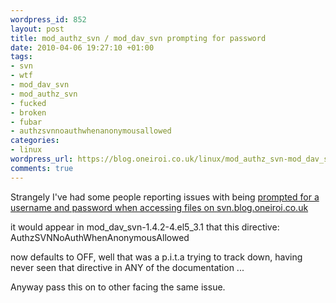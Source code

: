 ```yaml
--- 
wordpress_id: 852
layout: post
title: mod_authz_svn / mod_dav_svn prompting for password
date: 2010-04-06 19:27:10 +01:00
tags: 
- svn
- wtf
- mod_dav_svn
- mod_authz_svn
- fucked
- broken
- fubar
- authzsvnnoauthwhenanonymousallowed
categories: 
- linux
wordpress_url: https://blog.oneiroi.co.uk/linux/mod_authz_svn-mod_dav_svn-prompting-for-password
comments: true
---
```

Strangely I've had some people reporting issues with being <a href="https://OFFLINE/saiweb/ticket/68">prompted for a username and password when accessing files on svn.blog.oneiroi.co.uk 
</a>

it would appear in mod_dav_svn-1.4.2-4.el5_3.1 that this directive: AuthzSVNNoAuthWhenAnonymousAllowed

now defaults to OFF, well that was a p.i.t.a trying to track down, having never seen that directive in ANY of the documentation ...

Anyway pass this on to other facing the same issue.

